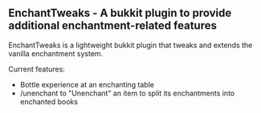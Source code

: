 EnchantTweaks - A bukkit plugin to provide additional enchantment-related features
---

EnchantTweaks is a lightweight bukkit plugin that tweaks and extends the vanilla enchantment system.

Current features:
* Bottle experience at an enchanting table
* /unenchant to "Unenchant" an item to split its enchantments into enchanted books